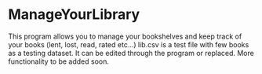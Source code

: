 # ManageYourLibrary
This program allows you to manage your bookshelves and keep track of your books (lent, lost, read, rated etc...)
lib.csv is a test file with few books as a testing dataset. It can be edited through the program or replaced.
More functionality to be added soon.
